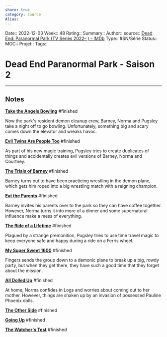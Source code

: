 ```yaml
---
share: true 
category: source
Alias:
---
```

Date:: 2022-12-03
Week:: 48
Rating::
Summary:: 
Author::
source:: [Dead End: Paranormal Park (TV Series 2022– ) - IMDb](https://www.imdb.com/title/tt12642764/episodes?season=2&ref_=tt_eps_sn_2)
Type:: #SN/Série 
Status:: 
MOC::
Projet:: 
Tags:: 

# Dead End Paranormal Park  - Saison 2


***

## Notes


**[Take the Angels Bowling](https://www.imdb.com/title/tt21992276/?ref_=ttep_ep1 "Take the Angels Bowling")** #finished 

Now the park's resident demon cleanup crew, Barney, Norma and Pugsley take a night off to go bowling. Unfortunately, something big and scary comes down the elevator and wreaks havoc.

**[Evil Twins Are People Too](https://www.imdb.com/title/tt21992744/?ref_=ttep_ep2 "Evil Twins Are People Too")** #finished 

As part of his new magic training, Pugsley tries to create duplicates of things and accidentally creates evil versions of Barney, Norma and Courtney.

**[The Trials of Barney](https://www.imdb.com/title/tt22521940/?ref_=ttep_ep3 "The Trials of Barney")** #finished 

Barney turns out to have been practicing wrestling in the demon plane, which gets him roped into a big wrestling match with a reigning champion.

**[Eat the Parents](https://www.imdb.com/title/tt22522138/?ref_=ttep_ep4 "Eat the Parents")** #finished 

Barney invites his parents over to the park so they can have coffee together. However, Norma turns it into more of a dinner and some supernatural influence make a mess of everything.

**[The Ride of a Lifetime](https://www.imdb.com/title/tt22522184/?ref_=ttep_ep5 "The Ride of a Lifetime")** #finished 

Plagued by a strange premonition, Pugsley tries to use time travel magic to keep everyone safe and happy during a ride on a Ferris wheel.

**[My Super Sweet 1600](https://www.imdb.com/title/tt22522314/?ref_=ttep_ep6 "My Super Sweet 1600")** #finished 

Fingers sends the group down to a demonic plane to break up a big, rowdy party, but when they get there, they have such a good time that they forget about the mission.

**[All Dolled Up](https://www.imdb.com/title/tt22522560/?ref_=ttep_ep7 "All Dolled Up")** #finished 

At home, Norma confides in Logs and worries about coming out to her mother. However, things are shaken up by an invasion of possessed Pauline Phoenix dolls.

**[The Other Side](https://www.imdb.com/title/tt22522650/?ref_=ttep_ep8 "The Other Side")** #finished 

**[Going Up](https://www.imdb.com/title/tt22522692/?ref_=ttep_ep9 "Going Up")** #finished 

**[The Watcher's Test](https://www.imdb.com/title/tt22522776/?ref_=ttep_ep10 "The Watcher's Test")** #finished 